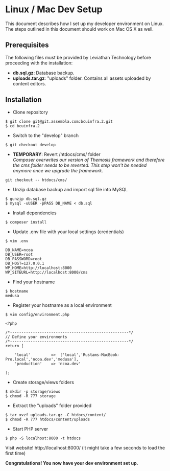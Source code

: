 # Linux / Mac Dev Setup

This document describes how I set up my developer environment on Linux. The steps outlined in this document should work on Mac OS X as well.

## Prerequisites

The following files must be provided by Leviathan Technology before proceeding with the installation:

* **db.sql.gz**: Database backup.
* **uploads.tar.gz**: "uploads" folder. Contains all assets uploaded by content editors. 

## Installation

* Clone repository   
```
$ git clone git@git.assembla.com:bcuinfra.2.git
$ cd bcuinfra.2
```

* Switch to the "develop" branch   
```
$ git checkout develop
```

* **TEMPORARY**: Revert /htdocs/cms/ folder   
_Composer overwrites our version of Themosis framework and therefore the cms folder needs to be reverted. This step won't be needed anymore once we upgrade the framework._
```
git checkout -- htdocs/cms/
```

* Unzip database backup and import sql file into MySQL    
```
$ gunzip db.sql.gz
$ mysql -uUSER -pPASS DB_NAME < db.sql
```

* Install dependencies   
```
$ composer install
```

* Update .env file with your local settings (credentials)
```
$ vim .env

DB_NAME=ncoa
DB_USER=root
DB_PASSWORD=root
DB_HOST=127.0.0.1
WP_HOME=http://localhost:8000
WP_SITEURL=http://localhost:8000/cms
```

* Find your hostname   
```
$ hostname
medusa
```

* Register your hostname as a local environment
```
$ vim config/environment.php

<?php

/*----------------------------------------------------*/
// Define your environments
/*----------------------------------------------------*/
return [

    'local'         =>  ['local','Rustams-MacBook-Pro.local','ncoa.dev','medusa'],
    'production'    => 'ncoa.dev'

];
```

* Create storage/views folders   
```
$ mkdir -p storage/views
$ chmod -R 777 storage
```

* Extract the "uploads" folder provided
```
$ tar xvzf uploads.tar.gz -C htdocs/content/
$ chmod -R 777 htdocs/content/uploads
```

* Start PHP server
```
$ php -S localhost:8000 -t htdocs
```

Visit website! http://localhost:8000/ (it might take a few seconds to load the first time)

**Congratulations! You now have your dev environment set up.**